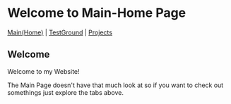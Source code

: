 # Welcome to Main-Home Page

[Main(Home)](https://subfabula.github.io) | [TestGround](https://subfabula.github.io/SF_W/) | [Projects](https://subfabula.github.io/Projects/)

## Welcome

Welcome to my Website!

The Main Page doesn't have that much look at so if you want to check out somethings just explore the tabs above.
